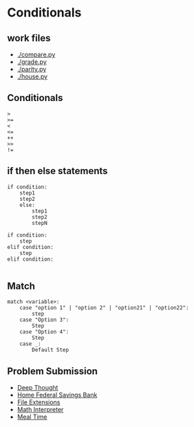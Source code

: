 # Conditionals
## work files
- [./compare.py](./compare.py)
- [./grade.py](./grade.py)
- [./parity.py](./parity.py)
- [./house.py](./house.py)

## Conditionals
```
> 
>=
<
<=
++
>>
!=
```

## if then else statements
```
if condition:
    step1
    step2
    else:
        step1
        step2
        stepN

if condition:
    step
elif condition:
    step
elif condition:


```

## Match
```
match <variable>:
    case "option 1" | "option 2" | "option21" | "option22":
        step
    case "Option 3":
        Step
    case "Option 4":
        Step
    case _:
        Default Step
```

## Problem Submission
- [Deep Thought](./deep.py)
- [Home Federal Savings Bank](./bank.py)
- [File Extensions](./extensions.py)
- [Math Interpreter](./interpreter.py)
- [Meal Time](./meal.py)
